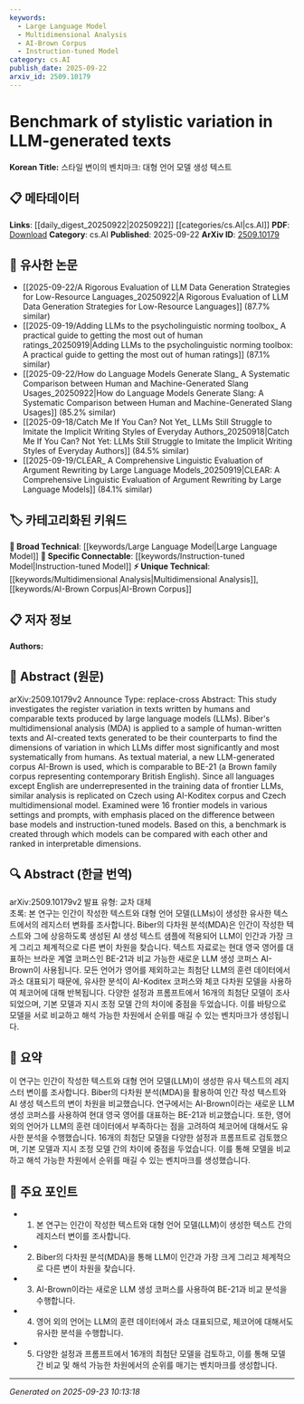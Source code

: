 ```yaml
---
keywords:
  - Large Language Model
  - Multidimensional Analysis
  - AI-Brown Corpus
  - Instruction-tuned Model
category: cs.AI
publish_date: 2025-09-22
arxiv_id: 2509.10179
---
```


<!-- KEYWORD_LINKING_METADATA:
{
  "processed_timestamp": "2025-09-23T10:13:18.101798",
  "vocabulary_version": "1.0",
  "selected_keywords": [
    "Large Language Model",
    "Multidimensional Analysis",
    "AI-Brown Corpus",
    "Instruction-tuned Model"
  ],
  "rejected_keywords": [],
  "similarity_scores": {
    "Large Language Model": 0.85,
    "Multidimensional Analysis": 0.7,
    "AI-Brown Corpus": 0.65,
    "Instruction-tuned Model": 0.8
  },
  "extraction_method": "AI_prompt_based",
  "budget_applied": true,
  "candidates_json": {
    "candidates": [
      {
        "surface": "Large Language Models",
        "canonical": "Large Language Model",
        "aliases": [
          "LLMs"
        ],
        "category": "broad_technical",
        "rationale": "This term is central to the study and connects with a wide range of research in natural language processing.",
        "novelty_score": 0.3,
        "connectivity_score": 0.9,
        "specificity_score": 0.7,
        "link_intent_score": 0.85
      },
      {
        "surface": "Multidimensional Analysis",
        "canonical": "Multidimensional Analysis",
        "aliases": [
          "MDA"
        ],
        "category": "unique_technical",
        "rationale": "This method is pivotal in analyzing stylistic variations, providing a unique technical approach.",
        "novelty_score": 0.65,
        "connectivity_score": 0.5,
        "specificity_score": 0.8,
        "link_intent_score": 0.7
      },
      {
        "surface": "AI-Brown Corpus",
        "canonical": "AI-Brown Corpus",
        "aliases": [],
        "category": "unique_technical",
        "rationale": "This corpus is specifically created for the study, offering a unique dataset for comparison.",
        "novelty_score": 0.8,
        "connectivity_score": 0.4,
        "specificity_score": 0.85,
        "link_intent_score": 0.65
      },
      {
        "surface": "Instruction-tuned Models",
        "canonical": "Instruction-tuned Model",
        "aliases": [],
        "category": "specific_connectable",
        "rationale": "These models represent a significant variation in LLMs, crucial for understanding performance differences.",
        "novelty_score": 0.55,
        "connectivity_score": 0.75,
        "specificity_score": 0.78,
        "link_intent_score": 0.8
      }
    ],
    "ban_list_suggestions": [
      "register variation",
      "dimensions of variation"
    ]
  },
  "decisions": [
    {
      "candidate_surface": "Large Language Models",
      "resolved_canonical": "Large Language Model",
      "decision": "linked",
      "scores": {
        "novelty": 0.3,
        "connectivity": 0.9,
        "specificity": 0.7,
        "link_intent": 0.85
      }
    },
    {
      "candidate_surface": "Multidimensional Analysis",
      "resolved_canonical": "Multidimensional Analysis",
      "decision": "linked",
      "scores": {
        "novelty": 0.65,
        "connectivity": 0.5,
        "specificity": 0.8,
        "link_intent": 0.7
      }
    },
    {
      "candidate_surface": "AI-Brown Corpus",
      "resolved_canonical": "AI-Brown Corpus",
      "decision": "linked",
      "scores": {
        "novelty": 0.8,
        "connectivity": 0.4,
        "specificity": 0.85,
        "link_intent": 0.65
      }
    },
    {
      "candidate_surface": "Instruction-tuned Models",
      "resolved_canonical": "Instruction-tuned Model",
      "decision": "linked",
      "scores": {
        "novelty": 0.55,
        "connectivity": 0.75,
        "specificity": 0.78,
        "link_intent": 0.8
      }
    }
  ]
}
-->

# Benchmark of stylistic variation in LLM-generated texts

**Korean Title:** 스타일 변이의 벤치마크: 대형 언어 모델 생성 텍스트

## 📋 메타데이터

**Links**: [[daily_digest_20250922|20250922]] [[categories/cs.AI|cs.AI]]
**PDF**: [Download](https://arxiv.org/pdf/2509.10179.pdf)
**Category**: cs.AI
**Published**: 2025-09-22
**ArXiv ID**: [2509.10179](https://arxiv.org/abs/2509.10179)

## 🔗 유사한 논문
- [[2025-09-22/A Rigorous Evaluation of LLM Data Generation Strategies for Low-Resource Languages_20250922|A Rigorous Evaluation of LLM Data Generation Strategies for Low-Resource Languages]] (87.7% similar)
- [[2025-09-19/Adding LLMs to the psycholinguistic norming toolbox_ A practical guide to getting the most out of human ratings_20250919|Adding LLMs to the psycholinguistic norming toolbox: A practical guide to getting the most out of human ratings]] (87.1% similar)
- [[2025-09-22/How do Language Models Generate Slang_ A Systematic Comparison between Human and Machine-Generated Slang Usages_20250922|How do Language Models Generate Slang: A Systematic Comparison between Human and Machine-Generated Slang Usages]] (85.2% similar)
- [[2025-09-18/Catch Me If You Can? Not Yet_ LLMs Still Struggle to Imitate the Implicit Writing Styles of Everyday Authors_20250918|Catch Me If You Can? Not Yet: LLMs Still Struggle to Imitate the Implicit Writing Styles of Everyday Authors]] (84.5% similar)
- [[2025-09-19/CLEAR_ A Comprehensive Linguistic Evaluation of Argument Rewriting by Large Language Models_20250919|CLEAR: A Comprehensive Linguistic Evaluation of Argument Rewriting by Large Language Models]] (84.1% similar)

## 🏷️ 카테고리화된 키워드
**🧠 Broad Technical**: [[keywords/Large Language Model|Large Language Model]]
**🔗 Specific Connectable**: [[keywords/Instruction-tuned Model|Instruction-tuned Model]]
**⚡ Unique Technical**: [[keywords/Multidimensional Analysis|Multidimensional Analysis]], [[keywords/AI-Brown Corpus|AI-Brown Corpus]]

## 📋 저자 정보

**Authors:** 

## 📄 Abstract (원문)

arXiv:2509.10179v2 Announce Type: replace-cross 
Abstract: This study investigates the register variation in texts written by humans and comparable texts produced by large language models (LLMs). Biber's multidimensional analysis (MDA) is applied to a sample of human-written texts and AI-created texts generated to be their counterparts to find the dimensions of variation in which LLMs differ most significantly and most systematically from humans. As textual material, a new LLM-generated corpus AI-Brown is used, which is comparable to BE-21 (a Brown family corpus representing contemporary British English). Since all languages except English are underrepresented in the training data of frontier LLMs, similar analysis is replicated on Czech using AI-Koditex corpus and Czech multidimensional model. Examined were 16 frontier models in various settings and prompts, with emphasis placed on the difference between base models and instruction-tuned models. Based on this, a benchmark is created through which models can be compared with each other and ranked in interpretable dimensions.

## 🔍 Abstract (한글 번역)

arXiv:2509.10179v2 발표 유형: 교차 대체  
초록: 본 연구는 인간이 작성한 텍스트와 대형 언어 모델(LLMs)이 생성한 유사한 텍스트에서의 레지스터 변화를 조사합니다. Biber의 다차원 분석(MDA)은 인간이 작성한 텍스트와 그에 상응하도록 생성된 AI 생성 텍스트 샘플에 적용되어 LLM이 인간과 가장 크게 그리고 체계적으로 다른 변이 차원을 찾습니다. 텍스트 자료로는 현대 영국 영어를 대표하는 브라운 계열 코퍼스인 BE-21과 비교 가능한 새로운 LLM 생성 코퍼스 AI-Brown이 사용됩니다. 모든 언어가 영어를 제외하고는 최첨단 LLM의 훈련 데이터에서 과소 대표되기 때문에, 유사한 분석이 AI-Koditex 코퍼스와 체코 다차원 모델을 사용하여 체코어에 대해 반복됩니다. 다양한 설정과 프롬프트에서 16개의 최첨단 모델이 조사되었으며, 기본 모델과 지시 조정 모델 간의 차이에 중점을 두었습니다. 이를 바탕으로 모델을 서로 비교하고 해석 가능한 차원에서 순위를 매길 수 있는 벤치마크가 생성됩니다.

## 📝 요약

이 연구는 인간이 작성한 텍스트와 대형 언어 모델(LLM)이 생성한 유사 텍스트의 레지스터 변이를 조사합니다. Biber의 다차원 분석(MDA)을 활용하여 인간 작성 텍스트와 AI 생성 텍스트의 변이 차원을 비교했습니다. 연구에서는 AI-Brown이라는 새로운 LLM 생성 코퍼스를 사용하여 현대 영국 영어를 대표하는 BE-21과 비교했습니다. 또한, 영어 외의 언어가 LLM의 훈련 데이터에서 부족하다는 점을 고려하여 체코어에 대해서도 유사한 분석을 수행했습니다. 16개의 최첨단 모델을 다양한 설정과 프롬프트로 검토했으며, 기본 모델과 지시 조정 모델 간의 차이에 중점을 두었습니다. 이를 통해 모델을 비교하고 해석 가능한 차원에서 순위를 매길 수 있는 벤치마크를 생성했습니다.

## 🎯 주요 포인트

- 1. 본 연구는 인간이 작성한 텍스트와 대형 언어 모델(LLM)이 생성한 텍스트 간의 레지스터 변이를 조사합니다.
- 2. Biber의 다차원 분석(MDA)을 통해 LLM이 인간과 가장 크게 그리고 체계적으로 다른 변이 차원을 찾습니다.
- 3. AI-Brown이라는 새로운 LLM 생성 코퍼스를 사용하여 BE-21과 비교 분석을 수행합니다.
- 4. 영어 외의 언어는 LLM의 훈련 데이터에서 과소 대표되므로, 체코어에 대해서도 유사한 분석을 수행합니다.
- 5. 다양한 설정과 프롬프트에서 16개의 최첨단 모델을 검토하고, 이를 통해 모델 간 비교 및 해석 가능한 차원에서의 순위를 매기는 벤치마크를 생성합니다.


---

*Generated on 2025-09-23 10:13:18*